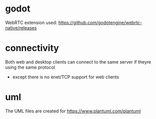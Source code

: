 # godot

WebRTC extension used:
https://github.com/godotengine/webrtc-native/releases


# connectivity

Both web and desktop clients can connect to the same server if theyre using the same protocol
- except there is no enet/TCP support for web clients


# uml

The UML files are created for https://www.plantuml.com/plantuml